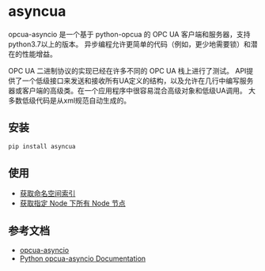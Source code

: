 # asyncua

opcua-asyncio 是一个基于 python-opcua 的 OPC UA 客户端和服务器，支持python3.7以上的版本。
异步编程允许更简单的代码（例如，更少地需要锁）和潜在的性能增益。

OPC UA 二进制协议的实现已经在许多不同的 OPC UA 栈上进行了测试。
API提供了一个低级接口来发送和接收所有UA定义的结构，以及允许在几行中编写服务器或客户端的高级类。在一个应用程序中很容易混合高级对象和低级UA调用。
大多数低级代码是从xml规范自动生成的。

## 安装

```sh
pip install asyncua
```

## 使用

- [获取命名空间索引](get_namespace.py)
- [获取指定 Node 下所有 Node 节点](get_children.py)

## 参考文档

- [opcua-asyncio](https://github.com/FreeOpcUa/opcua-asyncio)
- [Python opcua-asyncio Documentation](https://opcua-asyncio.readthedocs.io/en/latest/)